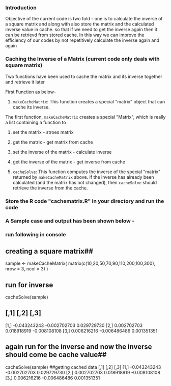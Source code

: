 ### Introduction

Objective of the current code is two fold - one is to calculate the inverse of a square matrix and along with also store the matrix and the calculated inverse value in cache. so that if we need to get the inverse again then it can be retrievd from stored cache. In this way we can improve the efficiency of our codes by not repetitively calculate the inverse again and again

### Caching the Inverse of a Matrix (current code only deals with square matrix)

Two functions have been used to cache the matrix and its inverse together and retrieve it later

First Function as below-
1.  `makeCacheMatrix`: This function creates a special "matrix" object
    that can cache its inverse.

The first function, `makeCacheMatrix` creates a special "Matrix", which is
really a list containing a function to

1.  set the matrix -  stroes matrix
2.  get the matrix - get matrix from cache
3.  set the inverse of the matrix  - calculate inverse
4.  get the inverse of the matrix - get inverse from cache

2.  `cacheSolve`: This function computes the inverse of the special "matrix" returned by `makeCacheMatrix` above. If the inverse has already been calculated (and the matrix has not changed), then `cacheSolve` should retrieve the inverse from the cache.


### Store the R code "cachematrix.R" in your directory and run the code
### A Sample case and output has been shown below - 
### run following in console ## 
## creating a square matrix##
sample <- makeCacheMatrix( matrix(c(10,20,50,70,90,110,200,100,300), nrow = 3, ncol = 3) )
## run for inverse 
cacheSolve(sample)
##            [,1]         [,2]         [,3]
[1,] -0.043243243 -0.002702703  0.029729730
[2,]  0.002702703  0.018918919 -0.008108108
[3,]  0.006216216 -0.006486486  0.001351351
## again run for the inverse and now the inverse should come be cache value##
cacheSolve(sample)
##getting cached data
             [,1]         [,2]         [,3]
[1,] -0.043243243 -0.002702703  0.029729730
[2,]  0.002702703  0.018918919 -0.008108108
[3,]  0.006216216 -0.006486486  0.001351351
##

